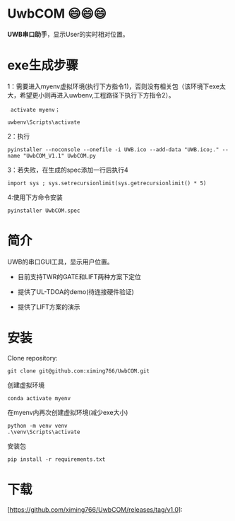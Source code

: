 # UwbCOM :smile::smile::smile:

**UWB串口助手**，显示User的实时相对位置。


# exe生成步骤

1：需要进入myenv虚拟环境(执行下方指令1)，否则没有相关包（该环境下exe太大，希望更小则再进入uwbenv,工程路径下执行下方指令2）。

```
 activate myenv；
```

```
uwbenv\Scripts\activate
```

2：执行

```
pyinstaller --noconsole --onefile -i UWB.ico --add-data "UWB.ico;." --name "UwbCOM_V1.1" UwbCOM.py
```

3：若失败，在生成的spec添加一行后执行4

```
import sys ; sys.setrecursionlimit(sys.getrecursionlimit() * 5)
```

4:使用下方命令安装

```
pyinstaller UwbCOM.spec 
```



# 简介

UWB的串口GUI工具，显示用户位置。

- 目前支持TWR的GATE和LIFT两种方案下定位

- 提供了UL-TDOA的demo(待连接硬件验证)

- 提供了LIFT方案的演示

  

# 安装

Clone  repository:

```
git clone git@github.com:ximing766/UwbCOM.git
```

创建虚拟环境
```
conda activate myenv
```

在myenv内再次创建虚拟环境(减少exe大小)
```
python -m venv venv
.\venv\Scripts\activate
```

安装包

```
pip install -r requirements.txt
```

# 下载

[https://github.com/ximing766/UwbCOM/releases/tag/v1.0]: 

